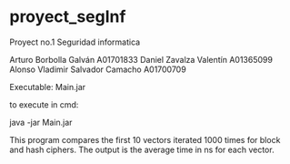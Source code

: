 # proyect_segInf
Proyect no.1
Seguridad informatica

Arturo Borbolla Galván A01701833
Daniel Zavalza Valentín A01365099
Alonso Vladimir Salvador Camacho A01700709


Executable: Main.jar		


to execute in cmd:

java -jar Main.jar
	
This program compares the first 10 vectors iterated 1000 times for block and hash ciphers.
The output is the average time in ns for each vector.
